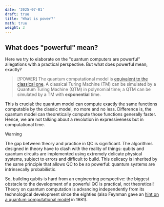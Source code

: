 ```yaml
---
date: '2025-07-01'
draft: true
title: 'What is power?'
math: true
weight: 3
---
```


## What does "powerful" mean?

Here we try to elaborate on the "quantum computers are powerful" allegations with a practical perspective. But what does powerful mean, exactly? 

>[!POWER] 
>The quantum computational model is [equivalent to the classical one](https://arxiv.org/abs/quant-ph/9906111). A classical Turing Machine (TM) can be simulated by a Quantum Turing Machine (QTM) in polynomial time; a QTM can be simulated by a TM with $\textbf{exponential}$ time.

This is crucial: the quantum model can compute exactly the same functions computable by the classic model, no more and no less. Difference is, the quantum model can theoretically compute those functions generally faster. Hence, we are not talking about a revolution in expressiveness but in computational time.

>[!WARNING]
>The gap between theory and practice in QC is significant. The algorithms designed in theory have to clash with the reality of things: qubits and quantum circuits are implemented using extremely delicate physical systems, subject to errors and difficult to build. This delicacy is inherited by the same principle that allows QC to be so powerful: quantum systems are intrinsecally probabilistic.

So, building qubits is hard from an engineering perspective: the biggest obstacle to the development of a powerful QC is practical, not theoretical! Theory on quantum computation is advancing independently from its technological development since the eighties (also Feynman gave an [hint on a quantum computational model](https://github.com/yousbot/Quantum-Papers/blob/master/1982%20-%20Feynman,%20Simulating%20physics%20with%20computers.pdf) in 1981).
